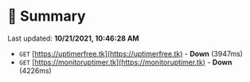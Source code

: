 # 📖 Summary
Last updated: **10/21/2021, 10:46:28 AM**

- `GET` [https://uptimerfree.tk](https://uptimerfree.tk) - **Down** (3947ms)
- `GET` [https://monitoruptimer.tk](https://monitoruptimer.tk) - **Down** (4226ms)
